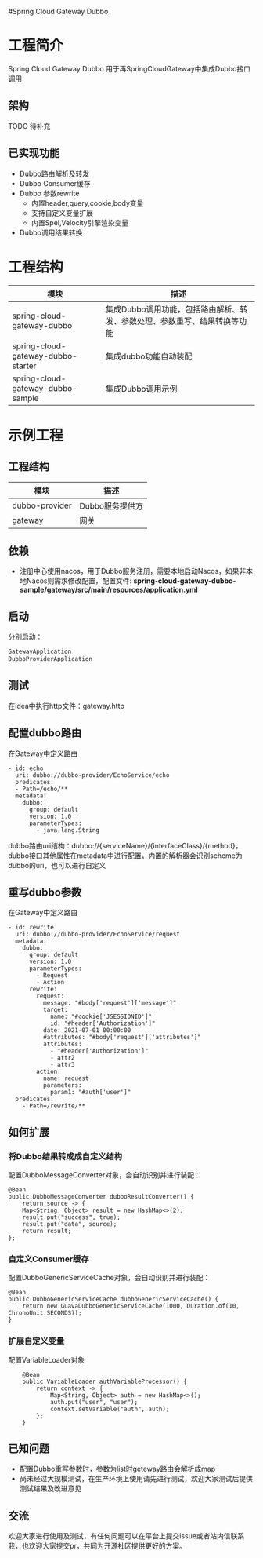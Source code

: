 #Spring Cloud Gateway Dubbo
# 工程简介
Spring Cloud Gateway Dubbo 用于再SpringCloudGateway中集成Dubbo接口调用
## 架构
TODO 待补充
## 已实现功能
* Dubbo路由解析及转发
* Dubbo Consumer缓存
* Dubbo 参数rewrite
    - 内置header,query,cookie,body变量
    - 支持自定义变量扩展
    - 内置Spel,Velocity引擎渲染变量
* Dubbo调用结果转换
# 工程结构
|  模块   | 描述  |
|  ----  | ----  |
| spring-cloud-gateway-dubbo  | 集成Dubbo调用功能，包括路由解析、转发、参数处理、参数重写、结果转换等功能 |
| spring-cloud-gateway-dubbo-starter  | 集成dubbo功能自动装配 |
| spring-cloud-gateway-dubbo-sample  | 集成Dubbo调用示例 |

# 示例工程
## 工程结构
|  模块   | 描述  |
|  ----  | ----  |
| dubbo-provider | Dubbo服务提供方 |
| gateway  | 网关 |
## 依赖
* 注册中心使用nacos，用于Dubbo服务注册，需要本地启动Nacos，如果非本地Nacos则需求修改配置，配置文件: **spring-cloud-gateway-dubbo-sample/gateway/src/main/resources/application.yml**

## 启动
分别启动：
```java
GatewayApplication
DubboProviderApplication
```
## 测试
在idea中执行http文件：gateway.http

## 配置dubbo路由
在Gateway中定义路由
```
- id: echo
  uri: dubbo://dubbo-provider/EchoService/echo
  predicates:
  - Path=/echo/**
  metadata:
    dubbo:
      group: default
      version: 1.0
      parameterTypes:
        - java.lang.String
```
dubbo路由uri结构：dubbo://{serviceName}/{interfaceClass}/{method}，dubbo接口其他属性在metadata中进行配置，内置的解析器会识别scheme为dubbo的uri，也可以进行自定义

## 重写dubbo参数
在Gateway中定义路由
```
- id: rewrite
  uri: dubbo://dubbo-provider/EchoService/request
  metadata:
    dubbo:
      group: default
      version: 1.0
      parameterTypes:
        - Request
        - Action
      rewrite:
        request:
          message: "#body['request']['message']"
          target:
            name: "#cookie['JSESSIONID']"
            id: "#header['Authorization']"
          date: 2021-07-01 00:00:00
          #attributes: "#body['request']['attributes']"
          attributes:
            - "#header['Authorization']"
            - attr2
            - attr3
        action:
          name: request
          parameters:
            param1: "#auth['user']"
  predicates:
    - Path=/rewrite/**
```
## 如何扩展
### 将Dubbo结果转成成自定义结构
配置DubboMessageConverter对象，会自动识别并进行装配：
```
@Bean
public DubboMessageConverter dubboResultConverter() {
    return source -> {
    Map<String, Object> result = new HashMap<>(2);
    result.put("success", true);
    result.put("data", source);
    return result;
};
```
### 自定义Consumer缓存
配置DubboGenericServiceCache对象，会自动识别并进行装配：

```
@Bean
public DubboGenericServiceCache dubboGenericServiceCache() {
    return new GuavaDubboGenericServiceCache(1000, Duration.of(10, ChronoUnit.SECONDS));
}
```

### 扩展自定义变量
配置VariableLoader对象

```
	@Bean
	public VariableLoader authVariableProcessor() {
		return context -> {
			Map<String, Object> auth = new HashMap<>();
			auth.put("user", "user");
			context.setVariable("auth", auth);
		};
	}

```

## 已知问题
* 配置Dubbo重写参数时，参数为list时geteway路由会解析成map
* 尚未经过大规模测试，在生产环境上使用请先进行测试，欢迎大家测试后提供测试结果及改进意见

## 交流
欢迎大家进行使用及测试，有任何问题可以在平台上提交issue或者站内信联系我，也欢迎大家提交pr，共同为开源社区提供更好的方案。